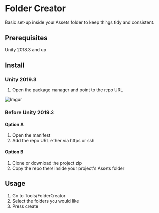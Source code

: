 # Folder Creator
Basic set-up inside your Assets folder to keep things tidy and consistent.

## Prerequisites
Unity 2018.3 and up

## Install

### Unity 2019.3
1. Open the package manager and point to the repo URL

![Imgur](https://i.imgur.com/iYGgINz.png)

### Before Unity 2019.3

#### Option A
1. Open the manifest
2. Add the repo URL either via https or ssh

#### Option B
1. Clone or download the project zip
2. Copy the repo there inside your project's Assets folder

## Usage
1. Go to Tools/FolderCreator
2. Select the folders you would like
3. Press create